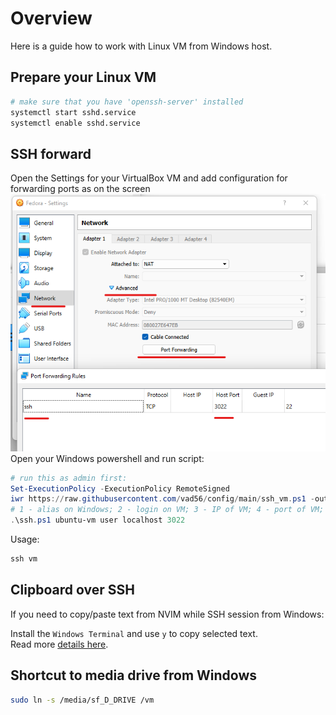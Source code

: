 # Overview
Here is a guide how to work with Linux VM from Windows host.

## Prepare your Linux VM
```bash
# make sure that you have 'openssh-server' installed
systemctl start sshd.service
systemctl enable sshd.service
```

## SSH forward
Open the Settings for your VirtualBox VM and add configuration for forwarding ports as on the screen  
![Forward port](./assets/vbox-ssh.png)  
Open your Windows powershell and run script:
```powershell
# run this as admin first:
Set-ExecutionPolicy -ExecutionPolicy RemoteSigned
iwr https://raw.githubusercontent.com/vad56/config/main/ssh_vm.ps1 -out ssh.ps1;
# 1 - alias on Windows; 2 - login on VM; 3 - IP of VM; 4 - port of VM;
.\ssh.ps1 ubuntu-vm user localhost 3022
```
Usage:
```powershell
ssh vm 
```

## Clipboard over SSH
If you need to copy/paste text from NVIM while SSH session from Windows:  

Install the `Windows Terminal` and use `y` to copy selected text.  
Read more [details here](https://github.com/ojroques/vim-oscyank).

## Shortcut to media drive from Windows
```bash
sudo ln -s /media/sf_D_DRIVE /vm
```
